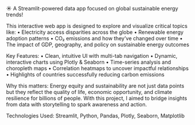 ☀️ A Streamlit-powered data app focused on global sustainable energy trends!

This interactive web app is designed to explore and visualize critical topics like:
 • Electricity access disparities across the globe
 • Renewable energy adoption patterns
 • CO₂ emissions and how they’ve changed over time
 • The impact of GDP, geography, and policy on sustainable energy outcomes

Key Features:
 • Clean, intuitive UI with multi-tab navigation
 • Dynamic, interactive charts using Plotly & Seaborn
 • Time-series analysis and choropleth maps
 • Correlation heatmaps to uncover impactful relationships
 • Highlights of countries successfully reducing carbon emissions

Why this matters:
Energy equity and sustainability are not just data points but they reflect the quality of life, economic opportunity, and climate resilience for billions of people. With this project, I aimed to bridge insights from data with storytelling to spark awareness and action.

Technologies Used:
Streamlit, Python, Pandas, Plotly, Seaborn, Matplotlib
